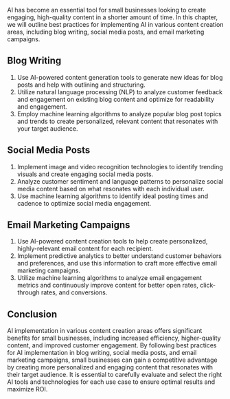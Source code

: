 

AI has become an essential tool for small businesses looking to create engaging, high-quality content in a shorter amount of time. In this chapter, we will outline best practices for implementing AI in various content creation areas, including blog writing, social media posts, and email marketing campaigns.

Blog Writing
------------

1. Use AI-powered content generation tools to generate new ideas for blog posts and help with outlining and structuring.
2. Utilize natural language processing (NLP) to analyze customer feedback and engagement on existing blog content and optimize for readability and engagement.
3. Employ machine learning algorithms to analyze popular blog post topics and trends to create personalized, relevant content that resonates with your target audience.

Social Media Posts
------------------

1. Implement image and video recognition technologies to identify trending visuals and create engaging social media posts.
2. Analyze customer sentiment and language patterns to personalize social media content based on what resonates with each individual user.
3. Use machine learning algorithms to identify ideal posting times and cadence to optimize social media engagement.

Email Marketing Campaigns
-------------------------

1. Use AI-powered content creation tools to help create personalized, highly-relevant email content for each recipient.
2. Implement predictive analytics to better understand customer behaviors and preferences, and use this information to craft more effective email marketing campaigns.
3. Utilize machine learning algorithms to analyze email engagement metrics and continuously improve content for better open rates, click-through rates, and conversions.

Conclusion
----------

AI implementation in various content creation areas offers significant benefits for small businesses, including increased efficiency, higher-quality content, and improved customer engagement. By following best practices for AI implementation in blog writing, social media posts, and email marketing campaigns, small businesses can gain a competitive advantage by creating more personalized and engaging content that resonates with their target audience. It is essential to carefully evaluate and select the right AI tools and technologies for each use case to ensure optimal results and maximize ROI.
